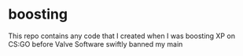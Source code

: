 # boosting
This repo contains any code that I created when I was boosting XP on CS:GO before Valve Software swiftly banned my main
